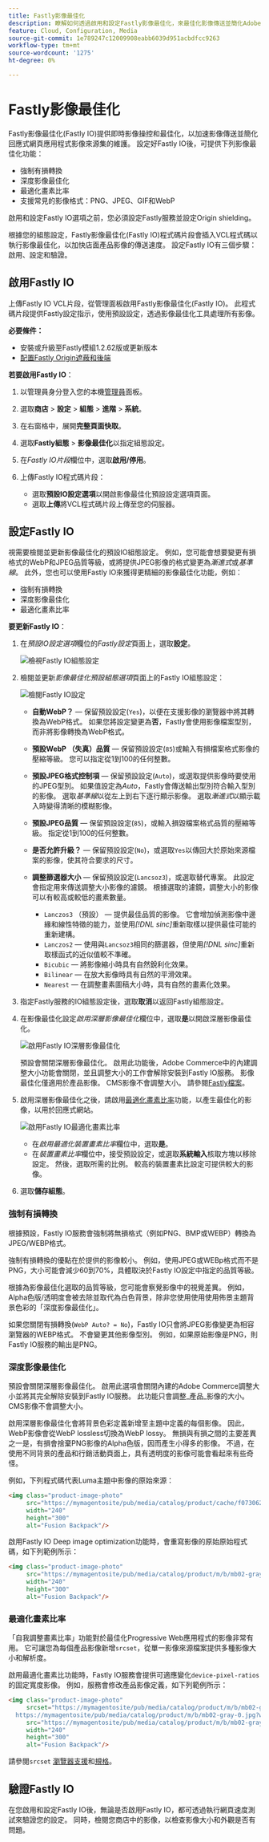 ```yaml
---
title: Fastly影像最佳化
description: 瞭解如何透過啟用和設定Fastly影像最佳化，來最佳化影像傳送並簡化Adobe Commerce網站的影像管理。
feature: Cloud, Configuration, Media
source-git-commit: 1e789247c12009908eabb6039d951acbdfcc9263
workflow-type: tm+mt
source-wordcount: '1275'
ht-degree: 0%

---
```


# Fastly影像最佳化

Fastly影像最佳化(Fastly IO)提供即時影像操控和最佳化，以加速影像傳送並簡化回應式網頁應用程式影像來源集的維護。 設定好Fastly IO後，可提供下列影像最佳化功能：

- 強制有損轉換
- 深度影像最佳化
- 最適化畫素比率
- 支援常見的影像格式：PNG、JPEG、GIF和WebP

啟用和設定Fastly IO選項之前，您必須設定Fastly服務並設定Origin shielding。

根據您的組態設定，Fastly影像最佳化(Fastly IO)程式碼片段會插入VCL程式碼以執行影像最佳化，以加快店面產品影像的傳送速度。 設定Fastly IO有三個步驟：啟用、設定和驗證。

## 啟用Fastly IO

上傳Fastly IO VCL片段，從管理面板啟用Fastly影像最佳化(Fastly IO)。 此程式碼片段提供Fastly設定指示，使用預設設定，透過影像最佳化工具處理所有影像。

**必要條件：**

- 安裝或升級至Fastly模組1.2.62版或更新版本
- [配置Fastly Origin遮蔽和後端](fastly-custom-cache-configuration.md#configure-back-ends-and-origin-shielding)

**若要啟用Fastly IO**：

1. 以管理員身分登入您的本機[管理員](../../get-started/onboarding.md#access-your-admin-panel)面板。

1. 選取&#x200B;**商店** > **設定** > **組態** > **進階** > **系統**。

1. 在右窗格中，展開&#x200B;**完整頁面快取**。

1. 選取&#x200B;**Fastly組態** > **影像最佳化**&#x200B;以指定組態設定。

1. 在&#x200B;_Fastly IO片段_&#x200B;欄位中，選取&#x200B;**啟用/停用**。

1. 上傳Fastly IO程式碼片段：

   - 選取&#x200B;**預設IO設定選項**&#x200B;以開啟影像最佳化預設設定選項頁面。
   - 選取&#x200B;**上傳**&#x200B;將VCL程式碼片段上傳至您的伺服器。

## 設定Fastly IO

視需要檢閱並更新影像最佳化的預設IO組態設定。 例如，您可能會想要變更有損格式的WebP和JPEG品質等級，或將提供JPEG影像的格式變更為&#x200B;_漸進式_&#x200B;或&#x200B;_基準線_。 此外，您也可以使用Fastly IO來獲得更精細的影像最佳化功能，例如：

- 強制有損轉換
- 深度影像最佳化
- 最適化畫素比率

**要更新Fastly IO**：

1. 在&#x200B;_預設IO設定選項_&#x200B;欄位的&#x200B;_Fastly設定_&#x200B;頁面上，選取&#x200B;**設定**。

   ![檢視Fastly IO組態設定](../../assets/cdn/fastly-io-default-config.png)

1. 檢閱並更新&#x200B;_影像最佳化預設組態選項_&#x200B;頁面上的Fastly IO組態設定：

   ![檢閱Fastly IO設定](../../assets/cdn/fastly-io-config-options.png)

   - **自動WebP？** — 保留預設設定(`Yes`)，以便在支援影像的瀏覽器中將其轉換為WebP格式。 如果您將設定變更為&#x200B;**否**，Fastly會使用影像檔案型別，而非將影像轉換為WebP格式。

   - **預設WebP （失真）品質** — 保留預設設定(`85`)或輸入有損檔案格式影像的壓縮等級。 您可以指定從1到100的任何整數。

   - **預設JPEG格式控制項** — 保留預設設定(`Auto`)，或選取提供影像時要使用的JPEG型別。 如果值設定為&#x200B;_Auto_，Fastly會傳送輸出型別符合輸入型別的影像。 選取&#x200B;_基準線_&#x200B;以從左上到右下逐行顯示影像。 選取&#x200B;_漸進式_&#x200B;以顯示載入時變得清晰的模糊影像。

   - **預設JPEG品質** — 保留預設設定(`85`)，或輸入損毀檔案格式品質的壓縮等級。 指定從1到100的任何整數。

   - **是否允許升級？** — 保留預設設定(`No`)，或選取`Yes`以傳回大於原始來源檔案的影像，使其符合要求的尺寸。

   - **調整篩選器大小** — 保留預設設定(`Lancsoz3`)，或選取替代專案。 此設定會指定用來傳送調整大小影像的濾鏡。 根據選取的濾鏡，調整大小的影像可以有較高或較低的畫素數量。

      - `Lanczos3` （預設） — 提供最佳品質的影像。 它會增加偵測影像中邊緣和線性特徵的能力，並使用&#x200B;_[!DNL sinc]_&#x200B;重新取樣以提供最佳可能的重新建構。
      - `Lanczos2` — 使用與`Lancsoz3`相同的篩選器，但使用&#x200B;_[!DNL sinc]_&#x200B;重新取樣函式的近似值較不準確。
      - `Bicubic` — 將影像縮小時具有自然銳利化效果。
      - `Bilinear` — 在放大影像時具有自然的平滑效果。
      - `Nearest` — 在調整畫素圖稿大小時，具有自然的畫素化效果。

1. 指定Fastly服務的IO組態設定後，選取&#x200B;**取消**&#x200B;以返回Fastly組態設定。

1. 在影像最佳化設定&#x200B;_啟用深層影像最佳化_&#x200B;欄位中，選取&#x200B;**是**&#x200B;以開啟深層影像最佳化。

   ![啟用Fastly IO深層影像最佳化](../../assets/cdn/fastly-io-deep-image-config.png)

   預設會關閉深層影像最佳化。 啟用此功能後，Adobe Commerce中的內建調整大小功能會關閉，並且調整大小的工作會解除安裝到Fastly IO服務。 影像最佳化僅適用於產品影像。 CMS影像不會調整大小。 請參閱[Fastly檔案](#deep-image-optimization)。

1. 啟用深層影像最佳化之後，請啟用[最適化畫素比率](#adaptive-pixel-ratios)功能，以產生最佳化的影像，以用於回應式網站。

   ![啟用Fastly IO最適化畫素比率](../../assets/cdn/fastly-io-config-adaptive-pixel.png)

   - 在&#x200B;_啟用最適化裝置畫素比率_&#x200B;欄位中，選取&#x200B;**是**。
   - 在&#x200B;_裝置畫素比率_&#x200B;欄位中，接受預設設定，或選取&#x200B;**系統輸入**&#x200B;核取方塊以移除設定。 然後，選取所需的比例。 較高的裝置畫素比設定可提供較大的影像。

1. 選取&#x200B;**儲存組態**。

### 強制有損轉換

根據預設，Fastly IO服務會強制將無損格式（例如PNG、BMP或WEBP）轉換為JPEG/WEBP格式。

強制有損轉換的優點在於提供的影像較小。
例如，使用JPEG或WEBp格式而不是PNG，大小可能會減少60到70%，具體取決於Fastly IO設定中指定的品質等級。

根據為影像最佳化選取的品質等級，您可能會察覺影像中的視覺差異。 例如，Alpha色版/透明度會被去除並取代為白色背景，除非您使用使用使用佈景主題背景色彩的「深度影像最佳化」。

如果您關閉有損轉換(`WebP Auto? = No`)，Fastly IO只會將JPEG影像變更為相容瀏覽器的WEBP格式。 不會變更其他影像型別。 例如，如果原始影像是PNG，則Fastly IO服務的輸出是PNG。

### 深度影像最佳化

預設會關閉深層影像最佳化。 啟用此選項會關閉內建的Adobe Commerce調整大小並將其完全解除安裝到Fastly IO服務。
此功能只會調整_產品_&#x200B;影像的大小。 CMS影像不會調整大小。

啟用深層影像最佳化會將背景色彩定義新增至主題中定義的每個影像。 因此，WebP影像會從WebP lossless切換為WebP lossy。 無損與有損之間的主要差異之一是，有損會捨棄PNG影像的Alpha色版，因而產生小得多的影像。 不過，在使用不同背景的產品和行銷活動頁面上，具有透明度的影像可能會看起來有些奇怪。

例如，下列程式碼代表Luma主題中影像的原始來源：

```html
<img class="product-image-photo"
     src="https://mymagentosite/pub/media/catalog/product/cache/f073062f50e48eb0f0998593e568d857/m/b/mb02-gray-0.jpg"
     width="240"
     height="300"
     alt="Fusion Backpack"/>
```

啟用Fastly IO Deep image optimization功能時，會重寫影像的原始原始程式碼，如下列範例所示：

```html
<img class="product-image-photo"
     src="https://mymagentosite/pub/media/catalog/product/m/b/mb02-gray-0.jpg?width=240&height=300&quality=80&bg-color=255,255,255&fit=bounds"
     width="240"
     height="300"
     alt="Fusion Backpack"/>
```

### 最適化畫素比率

「自我調整畫素比率」功能對於最佳化Progressive Web應用程式的影像非常有用。 它可讓您為每個產品影像新增`srcset`，從單一影像來源檔案提供多種影像大小和解析度。

啟用最適化畫素比功能時，Fastly IO服務會提供可適應變化`device-pixel-ratios`的固定寬度影像。
例如，服務會修改產品影像定義，如下列範例所示：

```html
<img class="product-image-photo"
     srcset="https://mymagentosite/pub/media/catalog/product/m/b/mb02-gray-0.jpg?width=240&height=300&quality=80&bg-color=255,255,255&fit=bounds&dpr=2 2x,
  https://mymagentosite/pub/media/catalog/product/m/b/mb02-gray-0.jpg?width=240&height=300&quality=80&bg-color=255,255,255&fit=bounds&dpr=3 3x"
     src="https://mymagentosite/pub/media/catalog/product/m/b/mb02-gray-0.jpg?width=240&height=300&quality=80&bg-color=255,255,255&fit=bounds"
     width="240"
     height="300"
     alt="Fusion Backpack"/>
```

請參閱`srcset` [瀏覽器支援](https://caniuse.com/#feat=srcset)和[規格](https://html.spec.whatwg.org/multipage/embedded-content.html#attr-img-srcset)。

## 驗證Fastly IO

在您啟用和設定Fastly IO後，無論是否啟用Fastly IO，都可透過執行網頁速度測試來驗證您的設定。 同時，檢閱您商店中的影像，以檢查影像大小和外觀是否有問題。
